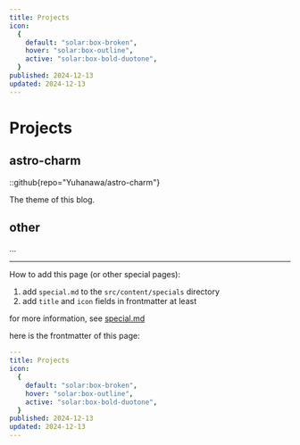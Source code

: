 ```yaml
---
title: Projects
icon:
  {
    default: "solar:box-broken",
    hover: "solar:box-outline",
    active: "solar:box-bold-duotone",
  }
published: 2024-12-13
updated: 2024-12-13
---
```


# Projects

## astro-charm

::github{repo="Yuhanawa/astro-charm"}

The theme of this blog.

## other

...

---

How to add this page (or other special pages):

1. add `special.md` to the `src/content/specials` directory
2. add `title` and `icon` fields in frontmatter at least

for more information, see [special.md](https://github.com/Yuhanawa/astro-charm/blob/main/playground/src/content/specials/special.md)

here is the frontmatter of this page:

```yaml
---
title: Projects
icon:
  {
    default: "solar:box-broken",
    hover: "solar:box-outline",
    active: "solar:box-bold-duotone",
  }
published: 2024-12-13
updated: 2024-12-13
---
```